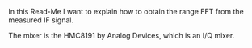 In this Read-Me I want to explain how to obtain the range FFT from the measured IF signal.

The mixer is the HMC8191 by Analog Devices, which is an I/Q mixer.

